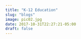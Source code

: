 ```yaml
---
title: "K-12 Education"
slug: "blogs"
image: pic02.jpg
date: 2017-10-31T22:27:21-05:00
draft: false
---
```


